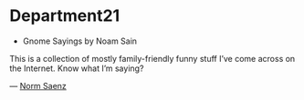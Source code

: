 # Department21

- Gnome Sayings by Noam Sain

This is a collection of mostly family-friendly funny stuff I’ve come across on the Internet. Know what I’m saying?

— [Norm Saenz](http://en.gravatar.com/gregraven)
